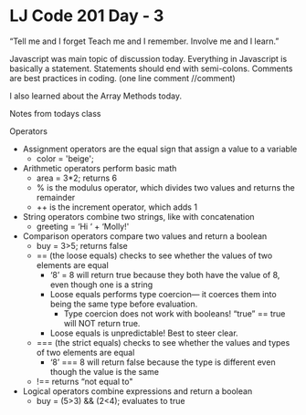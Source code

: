 # LJ Code 201 Day - 3

“Tell me and I forget Teach me and I remember. Involve me and I learn.”

Javascript was main topic of discussion today. Everything in Javascript is basically a statement.
Statements should end with semi-colons.
Comments are best practices in coding. (one line comment //comment)

I  also learned about the Array Methods today.


Notes from todays class



Operators

- Assignment operators are the equal sign that assign a value to a variable
    - color = 'beige';
- Arithmetic operators perform basic math
    - area = 3*2; returns 6
    - % is the modulus operator, which divides two values and returns the remainder
    - ++ is the increment operator, which adds 1
- String operators combine two strings, like with concatenation
    - greeting = ‘Hi ‘ + ‘Molly!'
- Comparison operators compare two values and return a boolean
    - buy = 3>5; returns false
    - == (the loose equals) checks to see whether the values of two elements are equal
        - ‘8’ = 8 will return true because they both have the value of 8, even though one is a string
        - Loose equals performs type coercion— it coerces them into being the same type before evaluation.
            - Type coercion does not work with booleans! “true” == true will NOT return true.
        - Loose equals is unpredictable! Best to steer clear.
    - === (the strict equals) checks to see whether the values and types of two elements are equal
        - ‘8’ === 8 will return false because the type is different even though the value is the same
    - !== returns “not equal to"
- Logical operators combine expressions and return a boolean
    - buy = (5>3) && (2<4); evaluates to true
